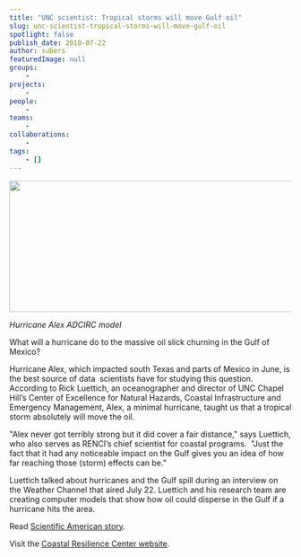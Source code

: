 ```yaml
---
title: "UNC scientist: Tropical storms will move Gulf oil"
slug: unc-scientist-tropical-storms-will-move-gulf-oil
spotlight: false
publish_date: 2010-07-22
author: subers
featuredImage: null
groups:
    - 
projects:
    - 
people:
    - 
teams: 
    - 
collaborations:
    - 
tags:
    - []
---
```

<a href="http://www.renci.org/wp-content/uploads/2010/07/Screen-shot-2010-07-22-at-12.13.53-PM.png"><img class="size-large wp-image-5677 alignnone" title="Hurricane Alex ADCIRC model" src="http://www.renci.org/wp-content/uploads/2010/07/Screen-shot-2010-07-22-at-12.13.53-PM-630x234.png" alt="" width="630" height="234" /></a>

<em>Hurricane Alex ADCIRC model</em>

What will a hurricane do to the massive oil slick churning in the Gulf of Mexico?

Hurricane Alex, which impacted south Texas and parts of Mexico in June, is the best source of data  scientists have for studying this question.  According to Rick Luettich, an oceanographer and director of UNC Chapel Hill’s Center of Excellence for Natural Hazards, Coastal Infrastructure and Emergency Management, Alex, a minimal hurricane, taught us that a tropical storm absolutely will move the oil.<!--more-->

"Alex never got terribly strong but it did cover a fair distance," says Luettich, who also serves as RENCI’s chief scientist for coastal programs.  "Just the fact that it had any noticeable impact on the Gulf gives you an idea of how far reaching those (storm) effects can be."

Luettich talked about hurricanes and the Gulf spill during an interview on the Weather Channel that aired July 22. Luettich and his research team are creating computer models that show how oil could disperse in the Gulf if a hurricane hits the area.

Read <a href="https://www.scientificamerican.com/article/how-will-a-hurricane-affect-gulf-of-mexico-oil-spill/" target="_blank" rel="noopener">Scientific American story</a>.

Visit the <a href="http://coastalresiliencecenter.unc.edu" target="_blank" rel="noopener">Coastal Resilience Center website</a>.
